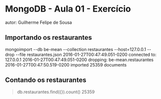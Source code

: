 # MongoDB - Aula 01 - Exercício
autor: Guilherme Felipe de Sousa

## Importando os restaurantes

mongoimport --db be-mean --collection restaurantes --host=127.0.0.1 --drop --file restaurantes.json
2016-01-27T00:47:49.051-0200	connected to: 127.0.0.1
2016-01-27T00:47:49.051-0200	dropping: be-mean.restaurantes
2016-01-27T00:47:50.519-0200	imported 25359 documents

## Contando os restaurantes

> db.restaurantes.find({}).count()
25359
